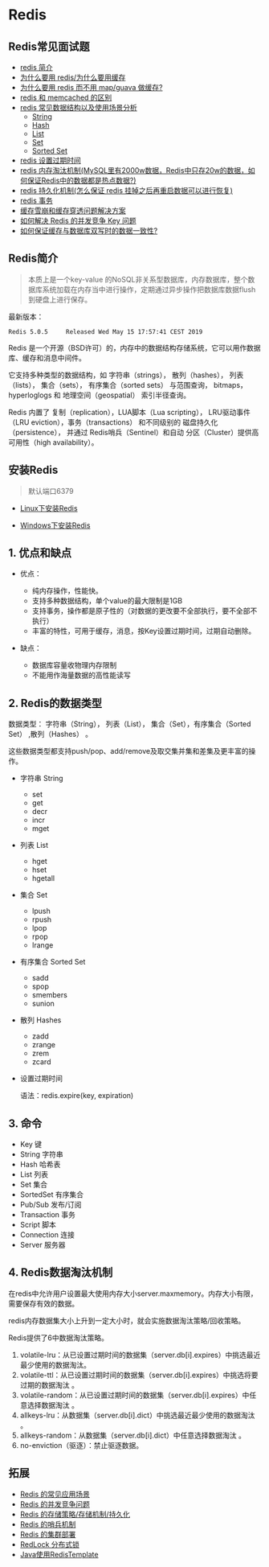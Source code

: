 # Redis

## Redis常见面试题
- [redis 简介](Redis.md#Redis简介)
- [为什么要用 redis/为什么要用缓存]()
- [为什么要用 redis 而不用 map/guava 做缓存?]()
- [redis 和 memcached 的区别]()
- [redis 常见数据结构以及使用场景分析]()
    - [String]()
    - [Hash]()
    - [List]()
    - [Set]()
    - [Sorted Set]()
- [redis 设置过期时间]()
- [redis 内存淘汰机制(MySQL里有2000w数据，Redis中只存20w的数据，如何保证Redis中的数据都是热点数据?)]()
- [redis 持久化机制(怎么保证 redis 挂掉之后再重启数据可以进行恢复)]()
- [redis 事务]()
- [缓存雪崩和缓存穿透问题解决方案]()
- [如何解决 Redis 的并发竞争 Key 问题]()
- [如何保证缓存与数据库双写时的数据一致性?]()


## Redis简介
> 本质上是一个key-value 的NoSQL非关系型数据库，内存数据库，整个数据库系统加载在内存当中进行操作，定期通过异步操作把数据库数据flush到硬盘上进行保存。

最新版本： 

    Redis 5.0.5     Released Wed May 15 17:57:41 CEST 2019

Redis 是一个开源（BSD许可）的，内存中的数据结构存储系统，它可以用作数据库、缓存和消息中间件。 

它支持多种类型的数据结构，如 字符串（strings）， 散列（hashes）， 列表（lists）， 集合（sets）， 有序集合（sorted sets） 与范围查询， bitmaps， hyperloglogs 和 地理空间（geospatial） 索引半径查询。 

Redis 内置了 复制（replication），LUA脚本（Lua scripting）， LRU驱动事件（LRU eviction），事务（transactions） 和不同级别的 磁盘持久化（persistence）， 并通过 Redis哨兵（Sentinel）和自动 分区（Cluster）提供高可用性（high availability）。

## 安装Redis

> 默认端口6379

- [Linux下安装Redis](Redis-InstallL.md)

- [Windows下安装Redis](Redis-InstallW.md)

## 1. 优点和缺点

- 优点：
    - 纯内存操作，性能快。
    - 支持多种数据结构，单个value的最大限制是1GB
    - 支持事务，操作都是原子性的（对数据的更改要不全部执行，要不全部不执行）
    - 丰富的特性，可用于缓存，消息，按Key设置过期时间，过期自动删除。

- 缺点：
    - 数据库容量收物理内存限制
    - 不能用作海量数据的高性能读写

## 2. Redis的数据类型

数据类型： 字符串（String）， 列表（List）， 集合（Set），有序集合（Sorted Set） ,散列（Hashes） 。

这些数据类型都支持push/pop、add/remove及取交集并集和差集及更丰富的操作。

- 字符串 String 
    - set
    - get
    - decr
    - incr
    - mget 
- 列表 List
    - hget
    - hset
    - hgetall
- 集合 Set 
    - lpush
    - rpush
    - lpop
    - rpop
    - lrange
- 有序集合 Sorted Set
    - sadd
    - spop
    - smembers
    - sunion 
- 散列 Hashes 
    - zadd
    - zrange
    - zrem
    - zcard

- 设置过期时间

    语法：redis.expire(key, expiration)
    
## 3. 命令
- Key 键
- String 字符串
- Hash 哈希表
- List 列表
- Set 集合
- SortedSet 有序集合
- Pub/Sub 发布/订阅
- Transaction 事务
- Script 脚本
- Connection 连接
- Server 服务器

## 4. Redis数据淘汰机制

在redis中允许用户设置最大使用内存大小server.maxmemory。内存大小有限，需要保存有效的数据。

redis内存数据集大小上升到一定大小时，就会实施数据淘汰策略/回收策略。

Redis提供了6中数据淘汰策略。
1. volatile-lru：从已设置过期时间的数据集（server.db[i].expires）中挑选最近最少使用的数据淘汰。
2. volatile-ttl：从已设置过期时间的数据集（server.db[i].expires）中挑选将要过期的数据淘汰 。
3. volatile-random：从已设置过期时间的数据集（server.db[i].expires）中任意选择数据淘汰 。
4. allkeys-lru：从数据集（server.db[i].dict）中挑选最近最少使用的数据淘汰 。
5. allkeys-random：从数据集（server.db[i].dict）中任意选择数据淘汰 。
6. no-enviction（驱逐）：禁止驱逐数据。

## 拓展
- [Redis 的常见应用场景](Redis-Context-of-Use.md)
- [Redis 的并发竞争问题](Redis-Concurrent.md)
- [Redis 的存储策略/存储机制/持久化](Redis-Persistence.md)
- [Redis 的哨兵机制](Redis-Sentinel.md)
- [Redis 的集群部署](Redis-Cluster.md)
- [RedLock 分布式锁](Redis-RedLock.md)
- [Java使用RedisTemplate](Redis-Template.md)

